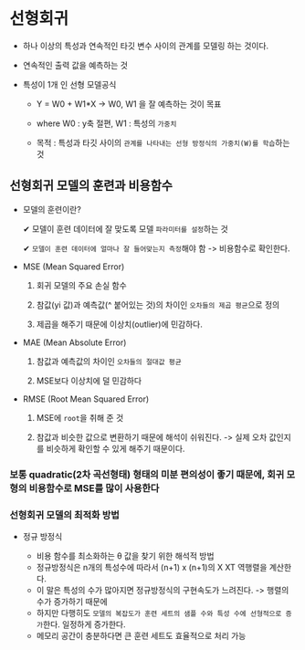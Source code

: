 # 선형회귀

- 하나 이상의 특성과 연속적인 타깃 변수 사이의 관계를 모델링 하는 것이다.

- 연속적인 출력 값을 예측하는 것

- 특성이 1개 인 선형 모델공식

  - Y = W0 + W1*X -> W0, W1 을 잘 예측하는 것이 목표

  - where W0 : y축 절편, W1 : 특성의 `가중치`

  - 목적 : 특성과 타깃 사이의 `관계를 나타내는 선형 방정식의 가중치(W)를 학습`하는 것

## 선형회귀 모델의 훈련과 비용함수

- 모델의 훈련이란?

  ✔ 모델이 훈련 데이터에 잘 맞도록 모델 `파라미터를 설정`하는 것

  ✔ `모델이 훈련 데이터에 얼마나 잘 들어맞는지 측정`해야 함 -> 비용함수로 확인한다.

- MSE (Mean Squared Error)

  1. 회귀 모델의 주요 손실 함수

  2. 참값(yi 값)과 예측값(^ 붙어있는 것)의 차이인 `오차들의 제곱 평균`으로 정의

  3. 제곱을 해주기 때문에 이상치(outlier)에 민감하다.

- MAE (Mean Absolute Error)

  1. 참값과 예측값의 차이인 `오차들의 절대값 평균`
  
  2. MSE보다 이상치에 덜 민감하다

- RMSE (Root Mean Squared Error)

  1. MSE에 `root`을 취해 준 것

  2. 참값과 비슷한 값으로 변환하기 때문에 해석이 쉬워진다. -> 실제 오차 값인지를 비슷하게 확인할 수 있게 해주기 때문이다.

### 보통 quadratic(2차 곡선형태) 형태의 미분 편의성이 좋기 때문에, 회귀 모형의 비용함수로 MSE를 많이 사용한다

### 선형회귀 모델의 최적화 방법

- 정규 방정식

  - 비용 함수를 최소화하는 θ 값을 찾기 위한 해석적 방법
  - 정규방정식은 n개의 특성수에 따라서 (n+1) x (n+1)의 X XT 역행렬을 계산한다.
  - 이 말은 특성의 수가 많아지면 정규방정식의 구현속도가 느려진다. -> 행렬의 수가 증가하기 때문에
  - 하지만 다행히도 `모델의 복잡도가 훈련 세트의 샘플 수와 특성 수에 선형적으로 증가`한다. 일정하게 증가한다.
  - 메모리 공간이 충분하다면 큰 훈련 세트도 효율적으로 처리 가능
